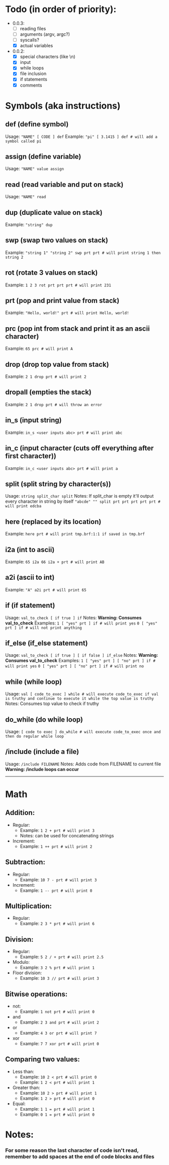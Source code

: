 # Todo (in order of priority):
- 0.0.3:
    - [ ] reading files
    - [ ] arguments (argv, argc?)
    - [ ] syscalls?
    - [x] actual variables
- 0.0.2:
    - [x] special characters (like \n)
    - [x] input
    - [x] while loops
    - [x] file inclusion
    - [x] if statements
    - [x] comments

# Symbols (aka instructions)
## def (define symbol)
Usage:
`"NAME" [ CODE ] def`
Example:
`"pi" [ 3.1415 ] def # will add a symbol called pi`

## assign (define variable)
Usage:
`"NAME" value assign`

## read (read variable and put on stack)
Usage:
`"NAME" read`

## dup (duplicate value on stack)
Example:
`"string" dup`

## swp (swap two values on stack)
Example:
`"string 1" "string 2" swp prt prt # will print string 1 then string 2`

## rot (rotate 3 values on stack)
Example:
`1 2 3 rot prt prt prt # will print 231`

## prt (pop and print value from stack)
Example:
`"Hello, world!" prt # will print Hello, world!`

## prc (pop int from stack and print it as an ascii character)
Example:
`65 prc # will print A`

## drop (drop top value from stack)
Example:
`2 1 drop prt # will print 2`

## dropall (empties the stack)
Example:
`2 1 drop prt # will throw an error`

## in_s (input string)
Example:
`in_s <user inputs abc> prt # will print abc`

## in_c (input character (cuts off everything after first character))
Example:
`in_c <user inputs abc> prt # will print a`

## split (split string by character(s))
Usage:
`string split_char split`
Notes:
If split_char is empty it'll output every character in string by itself
`"abcde" "" split prt prt prt prt prt # will print edcba`

## here (replaced by its location)
Example:
`here prt # will print tmp.brf:1:1 if saved in tmp.brf`

## i2a (int to ascii)
Example:
`65 i2a 66 i2a + prt # will print AB`

## a2i (ascii to int)
Example:
`"A" a2i prt # will print 65`

## if (if statement)
Usage:
`val_to_check [ if true ] if`
Notes:
**Warning: Consumes val_to_check**
Examples:
`1 [ "yes" prt ] if # will print yes`
`0 [ "yes" prt ] if # will not print anything`

## if_else (if_else statement)
Usage:
`val_to_check [ if true ] [ if false ] if_else`
Notes:
**Warning: Consumes val_to_check**
Examples:
`1 [ "yes" prt ] [ "no" prt ] if # will print yes`
`0 [ "yes" prt ] [ "no" prt ] if # will print no`

## while (while loop)
Usage:
`val [ code_to_exec ] while # will execute code_to_exec if val is truthy and continue to execute it while the top value is truthy`
Notes:
Consumes top value to check if truthy

## do_while (do while loop)
Usage:
`[ code to exec ] do_while # will execute code_to_exec once and then do regular while loop`

## /include (include a file)
Usage:
`/include FILENAME`
Notes:
Adds code from FILENAME to current file
**Warning: /include loops can occur**

-----
# Math
## Addition:
- Regular:
    - Example: `1 2 + prt # will print 3`
    - Notes: can be used for concatenating strings
- Increment:
    - Example: `1 ++ prt # will print 2`

## Subtraction:
- Regular:
    - Example: `10 7 - prt # will print 3`
- Increment:
    - Example: `1 -- prt # will print 0`

## Multiplication:
- Regular:
    - Example: `2 3 * prt # will print 6`

## Division:
- Regular:
    - Example: `5 2 / + prt # will print 2.5`
- Modulo:
    - Example: `3 2 % prt # will print 1`
- Floor division:
    - Example: `10 3 // prt # will print 3`

## Bitwise operations:
- not:
    - Example: `1 not prt # will print 0`
- and
    - Example: `2 3 and prt # will print 2`
- or
    - Example: `4 3 or prt # will print 7`
- xor
    - Example: `7 7 xor prt # will print 0`

## Comparing two values:
- Less than:
    - Example: `10 2 < prt # will print 0`
    - Example: `1 2 < prt # will print 1`
- Greater than:
    - Example: `10 2 > prt # will print 1`
    - Example: `1 2 > prt # will print 0`
- Equal:
    - Example: `1 1 = prt # will print 1`
    - Example: `0 1 = prt # will print 0`

# Notes:
### **For some reason the last character of code isn't read, remember to add spaces at the end of code blocks and files**
